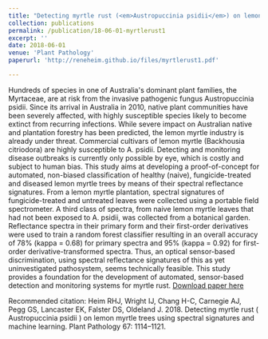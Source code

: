 ```yaml
---
title: "Detecting myrtle rust (<em>Austropuccinia psidii</em>) on lemon myrtle trees using spectral signatures and machine learning"
collection: publications
permalink: /publication/18-06-01-myrtlerust1
excerpt: ''
date: 2018-06-01
venue: 'Plant Pathology'
paperurl: 'http://reneheim.github.io/files/myrtlerust1.pdf'

---
```

Hundreds of species in one of Australia's dominant plant families, the Myrtaceae, are at risk from the invasive pathogenic fungus Austropuccinia psidii. Since its arrival in Australia in 2010, native plant communities have been severely affected, with highly susceptible species likely to become extinct from recurring infections. While severe impact on Australian native and plantation forestry has been predicted, the lemon myrtle industry is already under threat. Commercial cultivars of lemon myrtle (Backhousia citriodora) are highly susceptible to A. psidii. Detecting and monitoring disease outbreaks is currently only possible by eye, which is costly and subject to human bias. This study aims at developing a proof-of-concept for automated, non-biased classification of healthy (naive), fungicide-treated and diseased lemon myrtle trees by means of their spectral reflectance signatures. From a lemon myrtle plantation, spectral signatures of fungicide-treated and untreated leaves were collected using a portable field spectrometer. A third class of spectra, from naive lemon myrtle leaves that had not been exposed to A. psidii, was collected from a botanical garden. Reflectance spectra in their primary form and their first-order derivatives were used to train a random forest classifier resulting in an overall accuracy of 78% (kappa = 0.68) for primary spectra and 95% (kappa = 0.92) for first-order derivative-transformed spectra. Thus, an optical sensor-based discrimination, using spectral reflectance signatures of this as yet uninvestigated pathosystem, seems technically feasible. This study provides a foundation for the development of automated, sensor-based detection and monitoring systems for myrtle rust.
[Download paper here](http://reneheim.github.io/files/myrtlerust1.pdf)

Recommended citation: Heim RHJ, Wright IJ, Chang H-C, Carnegie AJ, Pegg GS, Lancaster EK, Falster DS, Oldeland J. 2018. Detecting myrtle rust ( Austropuccinia psidii ) on lemon myrtle trees using spectral signatures and machine learning. Plant Pathology 67: 1114–1121.
